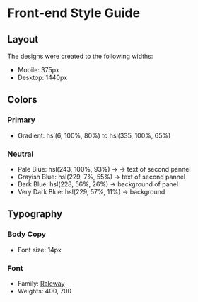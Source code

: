 # Front-end Style Guide

## Layout

The designs were created to the following widths:

- Mobile: 375px
- Desktop: 1440px

## Colors

### Primary

- Gradient: hsl(6, 100%, 80%) to hsl(335, 100%, 65%)

### Neutral

- Pale Blue: hsl(243, 100%, 93%) -> -> text of second pannel
- Grayish Blue: hsl(229, 7%, 55%) -> text of second pannel
- Dark Blue: hsl(228, 56%, 26%) -> background of panel
- Very Dark Blue: hsl(229, 57%, 11%) -> background

## Typography

### Body Copy

- Font size: 14px

### Font

- Family: [Raleway](https://fonts.google.com/specimen/Raleway)
- Weights: 400, 700
